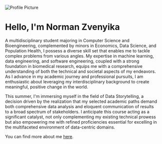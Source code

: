 ![Profile Picture](images/avatar.png)

# Hello, I'm Norman Zvenyika

A multidisciplinary student majoring in Computer Science and Bioengineering, complemented by minors in Economics, Data Science, and Population Health, I possess a diverse skill set that enables me to tackle complex problems from various angles. My expertise in machine learning, data engineering, and software engineering, coupled with a strong foundation in biomedical research, equips me with a comprehensive understanding of both the technical and societal aspects of my endeavors. As I advance in my academic journey and professional pursuits, I am enthusiastic about leveraging my interdisciplinary background to create meaningful, positive change in the world.

This summer, I'm immersing myself in the field of Data Storytelling, a decision driven by the realization that my selected academic paths demand both comprehensive data analysis and eloquent communication of results to a broad spectrum of stakeholders. I anticipate this course acting as a significant catalyst, not only complementing my existing technical prowess but also empowering me with refined proficiencies essential for excelling in the multifaceted environment of data-centric domains.


You can find more about me [here](https://www.linkedin.com/in/norman-zvenyika/).